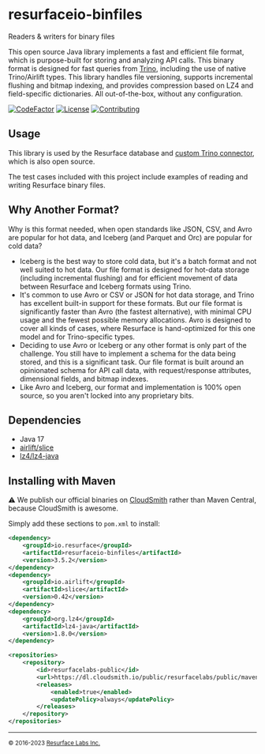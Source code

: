 # resurfaceio-binfiles
Readers &amp; writers for binary files

This open source Java library implements a fast and efficient file format, which is purpose-built for storing and analyzing API
calls. This binary format is designed for fast queries from [Trino](https://trino.io), including the use of
native Trino/Airlift types. This library handles file versioning, supports incremental flushing and bitmap indexing, and
provides compression based on LZ4 and field-specific dictionaries. All out-of-the-box, without any configuration.

[![CodeFactor](https://www.codefactor.io/repository/github/resurfaceio/binfiles/badge)](https://www.codefactor.io/repository/github/resurfaceio/binfiles)
[![License](https://img.shields.io/github/license/resurfaceio/binfiles)](https://github.com/resurfaceio/binfiles/blob/v3.5.x/LICENSE)
[![Contributing](https://img.shields.io/badge/contributions-welcome-green.svg)](https://github.com/resurfaceio/binfiles/blob/v3.5.x/CONTRIBUTING.md)

## Usage

This library is used by the Resurface database and [custom Trino connector](https://github.com/resurfaceio/trino-connector),
which is also open source.

The test cases included with this project include examples of reading and writing Resurface binary files.

## Why Another Format?

Why is this format needed, when open standards like JSON, CSV, and Avro are popular for hot data, and Iceberg
(and Parquet and Orc) are popular for cold data?

* Iceberg is the best way to store cold data, but it's a batch format and not well suited to hot data. Our file format is
  designed for hot-data storage (including incremental flushing) and for efficient movement of data between Resurface and
  Iceberg formats using Trino.
* It's common to use Avro or CSV or JSON for hot data storage, and Trino has excellent built-in support for these formats.
  But our file format is significantly faster than Avro (the fastest alternative), with minimal CPU usage and the fewest possible
  memory allocations. Avro is designed to cover all kinds of cases, where Resurface is hand-optimized for this one model and for
  Trino-specific types.
* Deciding to use Avro or Iceberg or any other format is only part of the challenge. You still have to implement a schema
  for the data being stored, and this is a significant task. Our file format is built around an opinionated schema
  for API call data, with request/response attributes, dimensional fields, and bitmap indexes.
* Like Avro and Iceberg, our format and implementation is 100% open source, so you aren't locked into any proprietary bits.

## Dependencies

* Java 17
* [airlift/slice](https://github.com/airlift/slice)
* [lz4/lz4-java](https://github.com/lz4/lz4-java)

## Installing with Maven

⚠️ We publish our official binaries on [CloudSmith](https://cloudsmith.com) rather than Maven Central,
because CloudSmith is awesome.

Simply add these sections to `pom.xml` to install:

```xml
<dependency>
    <groupId>io.resurface</groupId>
    <artifactId>resurfaceio-binfiles</artifactId>
    <version>3.5.2</version>
</dependency>
<dependency>
    <groupId>io.airlift</groupId>
    <artifactId>slice</artifactId>
    <version>0.42</version>
</dependency>
<dependency>
    <groupId>org.lz4</groupId>
    <artifactId>lz4-java</artifactId>
    <version>1.8.0</version>
</dependency>
```

```xml
<repositories>
    <repository>
        <id>resurfacelabs-public</id>
        <url>https://dl.cloudsmith.io/public/resurfacelabs/public/maven/</url>
        <releases>
            <enabled>true</enabled>
            <updatePolicy>always</updatePolicy>
        </releases>
    </repository>
</repositories>
```

---
<small>&copy; 2016-2023 <a href="https://resurface.io">Resurface Labs Inc.</a></small>
